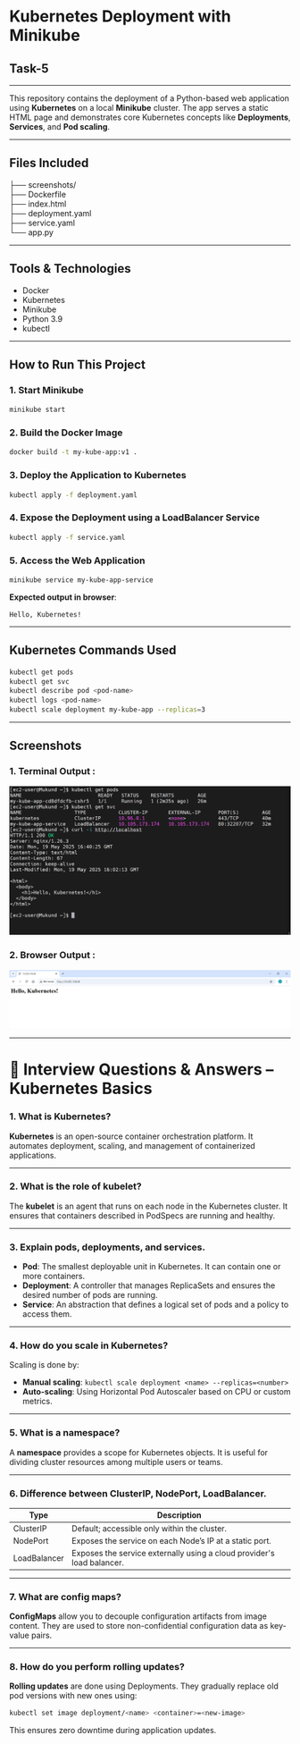 
# Kubernetes Deployment with Minikube
## Task-5
---

This repository contains the deployment of a Python-based web application using **Kubernetes** on a local **Minikube** cluster. The app serves a static HTML page and demonstrates core Kubernetes concepts like **Deployments**, **Services**, and **Pod scaling**.

---

## Files Included

├── screenshots/ <br>
├── Dockerfile <br>
├── index.html <br>
├── deployment.yaml <br>
├── service.yaml <br>
└── app.py 

---

## Tools & Technologies

-  Docker
-  Kubernetes
-  Minikube
-  Python 3.9
-  kubectl

---

## How to Run This Project

### 1. Start Minikube

```bash
minikube start
```

### 2. Build the Docker Image

```bash
docker build -t my-kube-app:v1 .
```

### 3. Deploy the Application to Kubernetes

```bash
kubectl apply -f deployment.yaml
```

### 4. Expose the Deployment using a LoadBalancer Service

```bash
kubectl apply -f service.yaml
```

### 5. Access the Web Application

```bash
minikube service my-kube-app-service
```

**Expected output in browser**:
```
Hello, Kubernetes!
```

---

## Kubernetes Commands Used

```bash
kubectl get pods
kubectl get svc
kubectl describe pod <pod-name>
kubectl logs <pod-name>
kubectl scale deployment my-kube-app --replicas=3
```

---

## Screenshots

### 1. Terminal Output :

![Output](screenshots/terminal-output.png)

### 2. Browser Output :

![Output](screenshots/browser-output.png)

---


# 📘 Interview Questions & Answers – Kubernetes Basics

### 1. What is Kubernetes?
**Kubernetes** is an open-source container orchestration platform. It automates deployment, scaling, and management of containerized applications.

---

### 2. What is the role of kubelet?
The **kubelet** is an agent that runs on each node in the Kubernetes cluster. It ensures that containers described in PodSpecs are running and healthy.

---

### 3. Explain pods, deployments, and services.

- **Pod**: The smallest deployable unit in Kubernetes. It can contain one or more containers.
- **Deployment**: A controller that manages ReplicaSets and ensures the desired number of pods are running.
- **Service**: An abstraction that defines a logical set of pods and a policy to access them.

---

### 4. How do you scale in Kubernetes?
Scaling is done by:
- **Manual scaling**: `kubectl scale deployment <name> --replicas=<number>`
- **Auto-scaling**: Using Horizontal Pod Autoscaler based on CPU or custom metrics.

---

### 5. What is a namespace?
A **namespace** provides a scope for Kubernetes objects. It is useful for dividing cluster resources among multiple users or teams.

---

### 6. Difference between ClusterIP, NodePort, LoadBalancer.

| Type         | Description |
|--------------|-------------|
| ClusterIP    | Default; accessible only within the cluster. |
| NodePort     | Exposes the service on each Node’s IP at a static port. |
| LoadBalancer | Exposes the service externally using a cloud provider's load balancer. |

---

### 7. What are config maps?
**ConfigMaps** allow you to decouple configuration artifacts from image content. They are used to store non-confidential configuration data as key-value pairs.

---

### 8. How do you perform rolling updates?
**Rolling updates** are done using Deployments. They gradually replace old pod versions with new ones using:
```bash
kubectl set image deployment/<name> <container>=<new-image>
```
This ensures zero downtime during application updates.
